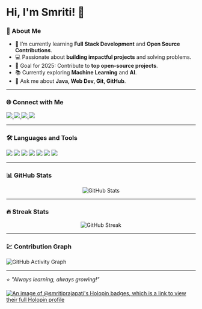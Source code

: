 # Hi, I'm Smriti! 👋

### 🚀 About Me  
- 🌱 I’m currently learning **Full Stack Development** and **Open Source Contributions**.  
- 💻 Passionate about **building impactful projects** and solving problems.  
- 🎯 Goal for 2025: Contribute to **top open-source projects**.  
- 📚 Currently exploring **Machine Learning** and **AI**.  
- 💬 Ask me about **Java, Web Dev, Git, GitHub**.

---

### 🌐 Connect with Me  
<p align="left">
<a href="https://linkedin.com/in/YOUR-LINKEDIN" target="_blank">
<img src="https://img.icons8.com/color/48/000000/linkedin.png"/>
</a>
<a href="https://twitter.com/YOUR-TWITTER" target="_blank">
<img src="https://img.icons8.com/color/48/000000/twitter-squared.png"/>
</a>
<a href="mailto:your-email@example.com">
<img src="https://img.icons8.com/color/48/000000/gmail-new.png"/>
</a>
<a href="https://www.instagram.com/YOUR-INSTAGRAM/" target="_blank">
<img src="https://img.icons8.com/fluency/48/000000/instagram-new.png"/>
</a>
</p>

---

### 🛠️ Languages and Tools  
<p>
<img src="https://img.icons8.com/color/48/000000/java-coffee-cup-logo.png"/>
<img src="https://img.icons8.com/color/48/000000/html-5.png"/>
<img src="https://img.icons8.com/color/48/000000/css3.png"/>
<img src="https://img.icons8.com/color/48/000000/javascript.png"/>
<img src="https://img.icons8.com/color/48/000000/mysql-logo.png"/>
<img src="https://img.icons8.com/color/48/000000/git.png"/>
<img src="https://img.icons8.com/color/48/000000/github.png"/>
</p>

---

### 📊 GitHub Stats  
<p align="center">
  <img src="https://github-readme-stats.vercel.app/api?username=YOUR-USERNAME&show_icons=true&theme=radical" alt="GitHub Stats" />
</p>

---

### 🔥 Streak Stats  
<p align="center">
  <img src="https://streak-stats.demolab.com?user=YOUR-USERNAME&theme=radical" alt="GitHub Streak"/>
</p>

---

### 💹 Contribution Graph  
![GitHub Activity Graph](https://github-readme-activity-graph.vercel.app/graph?username=YOUR-USERNAME&theme=react-dark&hide_border=true&area=true)

---

⭐ *"Always learning, always growing!"*

[![An image of @smritiprajapati's Holopin badges, which is a link to view their full Holopin profile](https://holopin.me/smritiprajapati)](https://holopin.io/@smritiprajapati)
